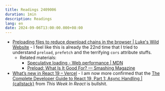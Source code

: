 ```yaml
---
title: Readings 2409006
duration: 1min
description: Readings
lang: en
date: 2024-09-06T13:00:00.000+08:00
---
```


- [Preloading files to reduce download chains in the browser | Luke's Wild Website](https://www.lkhrs.com/blog/2024/preloading) - I feel like this is already the 22nd time that I tried to understand `preload`, `prefetch` and the terrifying `cors` attribute stuffs.
    - Related materials:
        - [Speculative loading - Web performance | MDN](https://developer.mozilla.org/en-US/docs/Web/Performance/Speculative_loading)
        - [Preload: What Is It Good For? — Smashing Magazine](https://www.smashingmagazine.com/2016/02/preload-what-is-it-good-for/)
- [What’s new in React 19 – Vercel](https://vercel.com/blog/whats-new-in-react-19) - I am now more confirmed that the [The Complete Developer Guide to React 19, Part 1: Async Handling | {callstack}](https://www.callstack.com/blog/the-complete-developer-guide-to-react-19-part-1-async-handling) from *This Week In React* is bullshit.